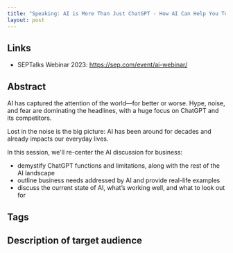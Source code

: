 ```yaml
---
title: "Speaking: AI is More Than Just ChatGPT - How AI Can Help You Today"
layout: post
---
```


## Links

* SEPTalks Webinar 2023: https://sep.com/event/ai-webinar/

## Abstract

AI has captured the attention of the world—for better or worse. Hype, noise, and fear are dominating the headlines, with a huge focus on ChatGPT and its competitors. 

Lost in the noise is the big picture: AI has been around for decades and already impacts our everyday lives.

In this session, we'll re-center the AI discussion for business:

* demystify ChatGPT functions and limitations, along with the rest of the AI landscape
* outline business needs addressed by AI and provide real-life examples
* discuss the current state of AI, what’s working well, and what to look out for

## Tags

## Description of target audience
